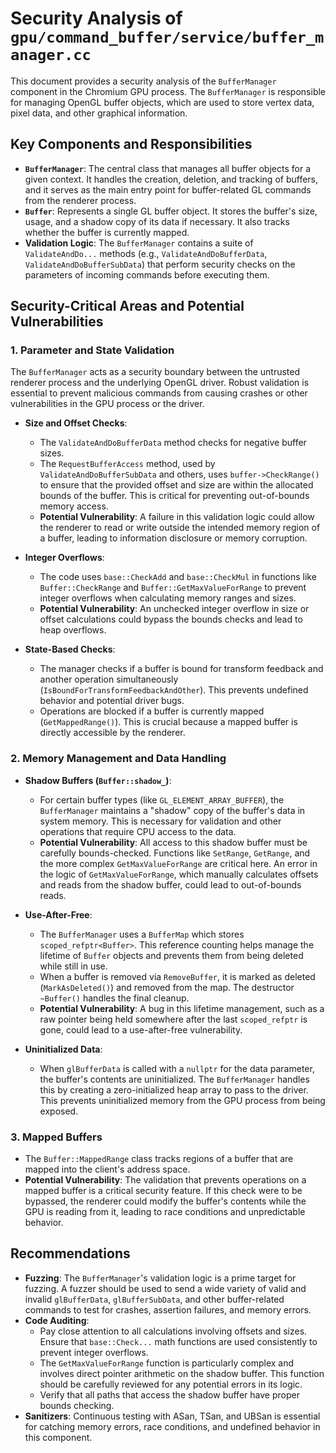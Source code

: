 # Security Analysis of `gpu/command_buffer/service/buffer_manager.cc`

This document provides a security analysis of the `BufferManager` component in the Chromium GPU process. The `BufferManager` is responsible for managing OpenGL buffer objects, which are used to store vertex data, pixel data, and other graphical information.

## Key Components and Responsibilities

*   **`BufferManager`**: The central class that manages all buffer objects for a given context. It handles the creation, deletion, and tracking of buffers, and it serves as the main entry point for buffer-related GL commands from the renderer process.
*   **`Buffer`**: Represents a single GL buffer object. It stores the buffer's size, usage, and a shadow copy of its data if necessary. It also tracks whether the buffer is currently mapped.
*   **Validation Logic**: The `BufferManager` contains a suite of `ValidateAndDo...` methods (e.g., `ValidateAndDoBufferData`, `ValidateAndDoBufferSubData`) that perform security checks on the parameters of incoming commands before executing them.

## Security-Critical Areas and Potential Vulnerabilities

### 1. Parameter and State Validation

The `BufferManager` acts as a security boundary between the untrusted renderer process and the underlying OpenGL driver. Robust validation is essential to prevent malicious commands from causing crashes or other vulnerabilities in the GPU process or the driver.

*   **Size and Offset Checks**:
    *   The `ValidateAndDoBufferData` method checks for negative buffer sizes.
    *   The `RequestBufferAccess` method, used by `ValidateAndDoBufferSubData` and others, uses `buffer->CheckRange()` to ensure that the provided offset and size are within the allocated bounds of the buffer. This is critical for preventing out-of-bounds memory access.
    *   **Potential Vulnerability**: A failure in this validation logic could allow the renderer to read or write outside the intended memory region of a buffer, leading to information disclosure or memory corruption.

*   **Integer Overflows**:
    *   The code uses `base::CheckAdd` and `base::CheckMul` in functions like `Buffer::CheckRange` and `Buffer::GetMaxValueForRange` to prevent integer overflows when calculating memory ranges and sizes.
    *   **Potential Vulnerability**: An unchecked integer overflow in size or offset calculations could bypass the bounds checks and lead to heap overflows.

*   **State-Based Checks**:
    *   The manager checks if a buffer is bound for transform feedback and another operation simultaneously (`IsBoundForTransformFeedbackAndOther`). This prevents undefined behavior and potential driver bugs.
    *   Operations are blocked if a buffer is currently mapped (`GetMappedRange()`). This is crucial because a mapped buffer is directly accessible by the renderer.

### 2. Memory Management and Data Handling

*   **Shadow Buffers (`Buffer::shadow_`)**:
    *   For certain buffer types (like `GL_ELEMENT_ARRAY_BUFFER`), the `BufferManager` maintains a "shadow" copy of the buffer's data in system memory. This is necessary for validation and other operations that require CPU access to the data.
    *   **Potential Vulnerability**: All access to this shadow buffer must be carefully bounds-checked. Functions like `SetRange`, `GetRange`, and the more complex `GetMaxValueForRange` are critical here. An error in the logic of `GetMaxValueForRange`, which manually calculates offsets and reads from the shadow buffer, could lead to out-of-bounds reads.

*   **Use-After-Free**:
    *   The `BufferManager` uses a `BufferMap` which stores `scoped_refptr<Buffer>`. This reference counting helps manage the lifetime of `Buffer` objects and prevents them from being deleted while still in use.
    *   When a buffer is removed via `RemoveBuffer`, it is marked as deleted (`MarkAsDeleted()`) and removed from the map. The destructor `~Buffer()` handles the final cleanup.
    *   **Potential Vulnerability**: A bug in this lifetime management, such as a raw pointer being held somewhere after the last `scoped_refptr` is gone, could lead to a use-after-free vulnerability.

*   **Uninitialized Data**:
    *   When `glBufferData` is called with a `nullptr` for the data parameter, the buffer's contents are uninitialized. The `BufferManager` handles this by creating a zero-initialized heap array to pass to the driver. This prevents uninitialized memory from the GPU process from being exposed.

### 3. Mapped Buffers

*   The `Buffer::MappedRange` class tracks regions of a buffer that are mapped into the client's address space.
*   **Potential Vulnerability**: The validation that prevents operations on a mapped buffer is a critical security feature. If this check were to be bypassed, the renderer could modify the buffer's contents while the GPU is reading from it, leading to race conditions and unpredictable behavior.

## Recommendations

*   **Fuzzing**: The `BufferManager`'s validation logic is a prime target for fuzzing. A fuzzer should be used to send a wide variety of valid and invalid `glBufferData`, `glBufferSubData`, and other buffer-related commands to test for crashes, assertion failures, and memory errors.
*   **Code Auditing**:
    *   Pay close attention to all calculations involving offsets and sizes. Ensure that `base::Check...` math functions are used consistently to prevent integer overflows.
    *   The `GetMaxValueForRange` function is particularly complex and involves direct pointer arithmetic on the shadow buffer. This function should be carefully reviewed for any potential errors in its logic.
    *   Verify that all paths that access the shadow buffer have proper bounds checking.
*   **Sanitizers**: Continuous testing with ASan, TSan, and UBSan is essential for catching memory errors, race conditions, and undefined behavior in this component.